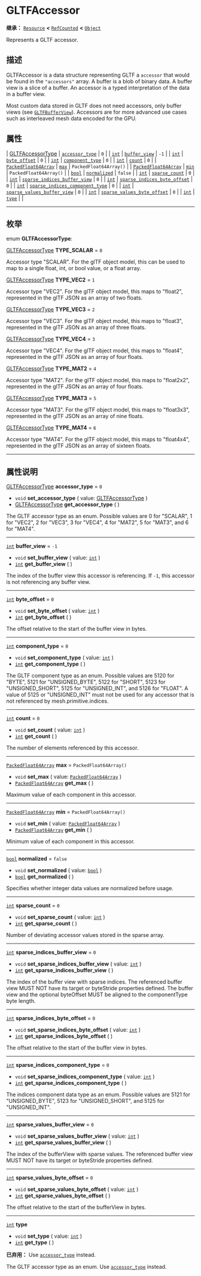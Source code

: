 <!-- ⚠ 请勿编辑本文件 ⚠ -->
<!-- 本文档使用脚本从 WeDot 引擎源码仓库生成。 -->
<!-- 生成脚本：https://github.com/WeDot-Engine/WeDot/tree/4.3/doc/tools/make_md.py； -->
<!-- 原文件：https://github.com/WeDot-Engine/WeDot/tree/4.3/modules/gltf/doc_classes/GLTFAccessor.xml。 -->

<div id="_class_gltfaccessor"></div>

# GLTFAccessor

**继承：** [`Resource`](class_resource.md) **<** [`RefCounted`](class_refcounted.md) **<** [`Object`](class_object.md)

Represents a GLTF accessor.

## 描述

GLTFAccessor is a data structure representing GLTF a `accessor` that would be found in the `"accessors"` array. A buffer is a blob of binary data. A buffer view is a slice of a buffer. An accessor is a typed interpretation of the data in a buffer view.

Most custom data stored in GLTF does not need accessors, only buffer views (see [`GLTFBufferView`](class_gltfbufferview.md)). Accessors are for more advanced use cases such as interleaved mesh data encoded for the GPU.

## 属性

| [GLTFAccessorType](#enum_gltfaccessor_gltfaccessortype) | [`accessor_type`](#class_gltfaccessor_property_accessor_type)                                 | ``0``                    |
| [`int`](class_int.md)                                   | [`buffer_view`](#class_gltfaccessor_property_buffer_view)                                     | ``-1``                   |
| [`int`](class_int.md)                                   | [`byte_offset`](#class_gltfaccessor_property_byte_offset)                                     | ``0``                    |
| [`int`](class_int.md)                                   | [`component_type`](#class_gltfaccessor_property_component_type)                               | ``0``                    |
| [`int`](class_int.md)                                   | [`count`](#class_gltfaccessor_property_count)                                                 | ``0``                    |
| [`PackedFloat64Array`](class_packedfloat64array.md)     | [`max`](#class_gltfaccessor_property_max)                                                     | ``PackedFloat64Array()`` |
| [`PackedFloat64Array`](class_packedfloat64array.md)     | [`min`](#class_gltfaccessor_property_min)                                                     | ``PackedFloat64Array()`` |
| [`bool`](class_bool.md)                                 | [`normalized`](#class_gltfaccessor_property_normalized)                                       | ``false``                |
| [`int`](class_int.md)                                   | [`sparse_count`](#class_gltfaccessor_property_sparse_count)                                   | ``0``                    |
| [`int`](class_int.md)                                   | [`sparse_indices_buffer_view`](#class_gltfaccessor_property_sparse_indices_buffer_view)       | ``0``                    |
| [`int`](class_int.md)                                   | [`sparse_indices_byte_offset`](#class_gltfaccessor_property_sparse_indices_byte_offset)       | ``0``                    |
| [`int`](class_int.md)                                   | [`sparse_indices_component_type`](#class_gltfaccessor_property_sparse_indices_component_type) | ``0``                    |
| [`int`](class_int.md)                                   | [`sparse_values_buffer_view`](#class_gltfaccessor_property_sparse_values_buffer_view)         | ``0``                    |
| [`int`](class_int.md)                                   | [`sparse_values_byte_offset`](#class_gltfaccessor_property_sparse_values_byte_offset)         | ``0``                    |
| [`int`](class_int.md)                                   | [`type`](#class_gltfaccessor_property_type)                                                   |                          |

<!-- rst-class:: classref-section-separator -->

---

## 枚举

<div id="_class_enum_gltfaccessor_gltfaccessortype"></div>

enum **GLTFAccessorType**: <div id="enum_gltfaccessor_gltfaccessortype"></div>

<div id="_class_gltfaccessor_constant_type_scalar"></div>

[GLTFAccessorType](#enum_gltfaccessor_gltfaccessortype) **TYPE_SCALAR** = ``0``

Accessor type "SCALAR". For the glTF object model, this can be used to map to a single float, int, or bool value, or a float array.

<div id="_class_gltfaccessor_constant_type_vec2"></div>

[GLTFAccessorType](#enum_gltfaccessor_gltfaccessortype) **TYPE_VEC2** = ``1``

Accessor type "VEC2". For the glTF object model, this maps to "float2", represented in the glTF JSON as an array of two floats.

<div id="_class_gltfaccessor_constant_type_vec3"></div>

[GLTFAccessorType](#enum_gltfaccessor_gltfaccessortype) **TYPE_VEC3** = ``2``

Accessor type "VEC3". For the glTF object model, this maps to "float3", represented in the glTF JSON as an array of three floats.

<div id="_class_gltfaccessor_constant_type_vec4"></div>

[GLTFAccessorType](#enum_gltfaccessor_gltfaccessortype) **TYPE_VEC4** = ``3``

Accessor type "VEC4". For the glTF object model, this maps to "float4", represented in the glTF JSON as an array of four floats.

<div id="_class_gltfaccessor_constant_type_mat2"></div>

[GLTFAccessorType](#enum_gltfaccessor_gltfaccessortype) **TYPE_MAT2** = ``4``

Accessor type "MAT2". For the glTF object model, this maps to "float2x2", represented in the glTF JSON as an array of four floats.

<div id="_class_gltfaccessor_constant_type_mat3"></div>

[GLTFAccessorType](#enum_gltfaccessor_gltfaccessortype) **TYPE_MAT3** = ``5``

Accessor type "MAT3". For the glTF object model, this maps to "float3x3", represented in the glTF JSON as an array of nine floats.

<div id="_class_gltfaccessor_constant_type_mat4"></div>

[GLTFAccessorType](#enum_gltfaccessor_gltfaccessortype) **TYPE_MAT4** = ``6``

Accessor type "MAT4". For the glTF object model, this maps to "float4x4", represented in the glTF JSON as an array of sixteen floats.

<!-- rst-class:: classref-section-separator -->

---

## 属性说明

<div id="_class_gltfaccessor_property_accessor_type"></div>

[GLTFAccessorType](#enum_gltfaccessor_gltfaccessortype) **accessor_type** = ``0`` <div id="class_gltfaccessor_property_accessor_type"></div>

- `void` **set_accessor_type** ( value: [GLTFAccessorType](#enum_gltfaccessor_gltfaccessortype) )
- [GLTFAccessorType](#enum_gltfaccessor_gltfaccessortype) **get_accessor_type** ( )

The GLTF accessor type as an enum. Possible values are 0 for "SCALAR", 1 for "VEC2", 2 for "VEC3", 3 for "VEC4", 4 for "MAT2", 5 for "MAT3", and 6 for "MAT4".

<!-- rst-class:: classref-item-separator -->

---

<div id="_class_gltfaccessor_property_buffer_view"></div>

[`int`](class_int.md) **buffer_view** = ``-1`` <div id="class_gltfaccessor_property_buffer_view"></div>

- `void` **set_buffer_view** ( value: [`int`](class_int.md) )
- [`int`](class_int.md) **get_buffer_view** ( )

The index of the buffer view this accessor is referencing. If `-1`, this accessor is not referencing any buffer view.

<!-- rst-class:: classref-item-separator -->

---

<div id="_class_gltfaccessor_property_byte_offset"></div>

[`int`](class_int.md) **byte_offset** = ``0`` <div id="class_gltfaccessor_property_byte_offset"></div>

- `void` **set_byte_offset** ( value: [`int`](class_int.md) )
- [`int`](class_int.md) **get_byte_offset** ( )

The offset relative to the start of the buffer view in bytes.

<!-- rst-class:: classref-item-separator -->

---

<div id="_class_gltfaccessor_property_component_type"></div>

[`int`](class_int.md) **component_type** = ``0`` <div id="class_gltfaccessor_property_component_type"></div>

- `void` **set_component_type** ( value: [`int`](class_int.md) )
- [`int`](class_int.md) **get_component_type** ( )

The GLTF component type as an enum. Possible values are 5120 for "BYTE", 5121 for "UNSIGNED_BYTE", 5122 for "SHORT", 5123 for "UNSIGNED_SHORT", 5125 for "UNSIGNED_INT", and 5126 for "FLOAT". A value of 5125 or "UNSIGNED_INT" must not be used for any accessor that is not referenced by mesh.primitive.indices.

<!-- rst-class:: classref-item-separator -->

---

<div id="_class_gltfaccessor_property_count"></div>

[`int`](class_int.md) **count** = ``0`` <div id="class_gltfaccessor_property_count"></div>

- `void` **set_count** ( value: [`int`](class_int.md) )
- [`int`](class_int.md) **get_count** ( )

The number of elements referenced by this accessor.

<!-- rst-class:: classref-item-separator -->

---

<div id="_class_gltfaccessor_property_max"></div>

[`PackedFloat64Array`](class_packedfloat64array.md) **max** = ``PackedFloat64Array()`` <div id="class_gltfaccessor_property_max"></div>

- `void` **set_max** ( value: [`PackedFloat64Array`](class_packedfloat64array.md) )
- [`PackedFloat64Array`](class_packedfloat64array.md) **get_max** ( )

Maximum value of each component in this accessor.

<!-- rst-class:: classref-item-separator -->

---

<div id="_class_gltfaccessor_property_min"></div>

[`PackedFloat64Array`](class_packedfloat64array.md) **min** = ``PackedFloat64Array()`` <div id="class_gltfaccessor_property_min"></div>

- `void` **set_min** ( value: [`PackedFloat64Array`](class_packedfloat64array.md) )
- [`PackedFloat64Array`](class_packedfloat64array.md) **get_min** ( )

Minimum value of each component in this accessor.

<!-- rst-class:: classref-item-separator -->

---

<div id="_class_gltfaccessor_property_normalized"></div>

[`bool`](class_bool.md) **normalized** = ``false`` <div id="class_gltfaccessor_property_normalized"></div>

- `void` **set_normalized** ( value: [`bool`](class_bool.md) )
- [`bool`](class_bool.md) **get_normalized** ( )

Specifies whether integer data values are normalized before usage.

<!-- rst-class:: classref-item-separator -->

---

<div id="_class_gltfaccessor_property_sparse_count"></div>

[`int`](class_int.md) **sparse_count** = ``0`` <div id="class_gltfaccessor_property_sparse_count"></div>

- `void` **set_sparse_count** ( value: [`int`](class_int.md) )
- [`int`](class_int.md) **get_sparse_count** ( )

Number of deviating accessor values stored in the sparse array.

<!-- rst-class:: classref-item-separator -->

---

<div id="_class_gltfaccessor_property_sparse_indices_buffer_view"></div>

[`int`](class_int.md) **sparse_indices_buffer_view** = ``0`` <div id="class_gltfaccessor_property_sparse_indices_buffer_view"></div>

- `void` **set_sparse_indices_buffer_view** ( value: [`int`](class_int.md) )
- [`int`](class_int.md) **get_sparse_indices_buffer_view** ( )

The index of the buffer view with sparse indices. The referenced buffer view MUST NOT have its target or byteStride properties defined. The buffer view and the optional byteOffset MUST be aligned to the componentType byte length.

<!-- rst-class:: classref-item-separator -->

---

<div id="_class_gltfaccessor_property_sparse_indices_byte_offset"></div>

[`int`](class_int.md) **sparse_indices_byte_offset** = ``0`` <div id="class_gltfaccessor_property_sparse_indices_byte_offset"></div>

- `void` **set_sparse_indices_byte_offset** ( value: [`int`](class_int.md) )
- [`int`](class_int.md) **get_sparse_indices_byte_offset** ( )

The offset relative to the start of the buffer view in bytes.

<!-- rst-class:: classref-item-separator -->

---

<div id="_class_gltfaccessor_property_sparse_indices_component_type"></div>

[`int`](class_int.md) **sparse_indices_component_type** = ``0`` <div id="class_gltfaccessor_property_sparse_indices_component_type"></div>

- `void` **set_sparse_indices_component_type** ( value: [`int`](class_int.md) )
- [`int`](class_int.md) **get_sparse_indices_component_type** ( )

The indices component data type as an enum. Possible values are 5121 for "UNSIGNED_BYTE", 5123 for "UNSIGNED_SHORT", and 5125 for "UNSIGNED_INT".

<!-- rst-class:: classref-item-separator -->

---

<div id="_class_gltfaccessor_property_sparse_values_buffer_view"></div>

[`int`](class_int.md) **sparse_values_buffer_view** = ``0`` <div id="class_gltfaccessor_property_sparse_values_buffer_view"></div>

- `void` **set_sparse_values_buffer_view** ( value: [`int`](class_int.md) )
- [`int`](class_int.md) **get_sparse_values_buffer_view** ( )

The index of the bufferView with sparse values. The referenced buffer view MUST NOT have its target or byteStride properties defined.

<!-- rst-class:: classref-item-separator -->

---

<div id="_class_gltfaccessor_property_sparse_values_byte_offset"></div>

[`int`](class_int.md) **sparse_values_byte_offset** = ``0`` <div id="class_gltfaccessor_property_sparse_values_byte_offset"></div>

- `void` **set_sparse_values_byte_offset** ( value: [`int`](class_int.md) )
- [`int`](class_int.md) **get_sparse_values_byte_offset** ( )

The offset relative to the start of the bufferView in bytes.

<!-- rst-class:: classref-item-separator -->

---

<div id="_class_gltfaccessor_property_type"></div>

[`int`](class_int.md) **type** <div id="class_gltfaccessor_property_type"></div>

- `void` **set_type** ( value: [`int`](class_int.md) )
- [`int`](class_int.md) **get_type** ( )

**已弃用：** Use [`accessor_type`](#class_gltfaccessor_property_accessor_type) instead.

The GLTF accessor type as an enum. Use [`accessor_type`](#class_gltfaccessor_property_accessor_type) instead.

[^virtual]: 本方法通常需要用户覆盖才能生效。
[^const]: 本方法无副作用，不会修改该实例的任何成员变量。
[^vararg]: 本方法除了能接受在此处描述的参数外，还能够继续接受任意数量的参数。
[^constructor]: 本方法用于构造某个类型。
[^static]: 调用本方法无需实例，可直接使用类名进行调用。
[^operator]: 本方法描述的是使用本类型作为左操作数的有效运算符。
[^bitfield]: 这个值是由下列位标志构成位掩码的整数。
[^void]: 无返回值。
